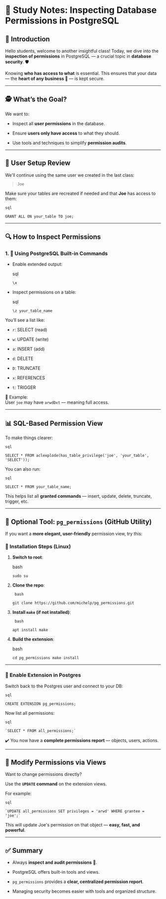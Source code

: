 # 📘 Study Notes: Inspecting Database Permissions in PostgreSQL

## 👋 Introduction

Hello students, welcome to another insightful class! Today, we dive into the **inspection of permissions** in PostgreSQL — a crucial topic in **database security**. 🛡️

Knowing **who has access to what** is essential. This ensures that your data — the **heart of any business 💼** — is kept secure.

---

## 🕵️ What’s the Goal?

We want to:

- Inspect all **user permissions** in the database.
    
- Ensure **users only have access** to what they should.
    
- Use tools and techniques to simplify **permission audits**.
    

---

## 👤 User Setup Review

We'll continue using the same user we created in the last class:

> `Joe`

Make sure your tables are recreated if needed and that **Joe** has access to them:
	
	sql
	
`GRANT ALL ON your_table TO joe;`

---

## 🔍 How to Inspect Permissions

### 1. 🔢 Using PostgreSQL Built-in Commands

- Enable extended output:
    
	
	sql
	
	`\x`

- Inspect permissions on a table:
    
	sql
	
	`\z your_table_name`

You’ll see a list like:

- `r`: SELECT (read)
    
- `w`: UPDATE (write)
    
- `a`: INSERT (add)
    
- `d`: DELETE
    
- `D`: TRUNCATE
    
- `x`: REFERENCES
    
- `t`: TRIGGER
    

👀 Example:  
User `joe` may have `arwdDxt` — meaning full access.

---

## 📊 SQL-Based Permission View

To make things clearer:
	
	sql
	
`SELECT * FROM aclexplode(has_table_privilege('joe', 'your_table', 'SELECT'));`

You can also run:
	
	sql
	
`SELECT * FROM your_table_name;`

This helps list all **granted commands** — insert, update, delete, truncate, trigger, etc.

---

## 🧰 Optional Tool: `pg_permissions` (GitHub Utility)

If you want a **more elegant, user-friendly** permission view, try this:

### 🚀 Installation Steps (Linux)

1. **Switch to root**:
    
	
	bash
	
	`sudo su`

2. **Clone the repo**:
    
		bash
	
	`git clone https://github.com/michelp/pg_permissions.git`

3. **Install `make` (if not installed)**:
    
		bash
	
	`apt install make`

4. **Build the extension**:
    
	 bash
	 
	`cd pg_permissions make install`

---

### 🧩 Enable Extension in Postgres

Switch back to the Postgres user and connect to your DB:
	
	sql
	
`CREATE EXTENSION pg_permissions;`

Now list all permissions:
	
	sql
	
	`SELECT * FROM all_permissions;`

✔️ You now have a **complete permissions report** — objects, users, actions.

---

## 🔄 Modify Permissions via Views

Want to change permissions directly?

Use the **`UPDATE` command** on the extension views.

For example:
	
	sql
	
	`UPDATE all_permissions SET privileges = 'arwd' WHERE grantee = 'joe';`

This will update Joe's permission on that object — **easy, fast, and powerful**.

---

## ✅ Summary

- Always **inspect and audit permissions** 🔐.
    
- PostgreSQL offers built-in tools and views.
    
- `pg_permissions` provides a **clear, centralized permission report**.
    
- Managing security becomes easier with tools and organized structure.